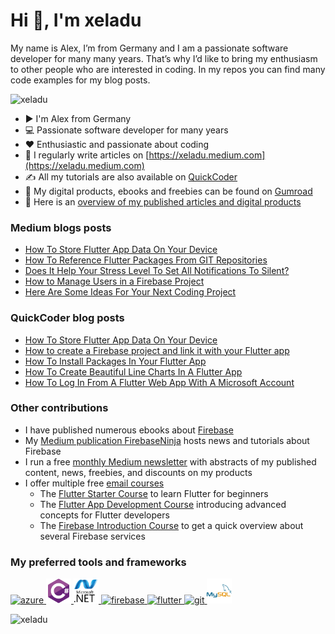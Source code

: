 # Hi 👋, I'm xeladu

My name is Alex, I’m from Germany and I am a passionate software developer for many many years. That’s why I’d like to bring my enthusiasm to other people who are interested in coding. In my repos you can find many code examples for my blog posts.

<p align="left"> <img src="https://komarev.com/ghpvc/?username=xeladu&label=Profile%20views&color=44ff00&style=plastic" alt="xeladu" /> </p>

- ▶  I'm Alex from Germany
- 💻 Passionate software developer for many years
- ❤  Enthusiastic and passionate about coding
- 📝 I regularly write articles on [https://xeladu.medium.com](https://xeladu.medium.com)
- ✍ All my tutorials are also available on [QuickCoder](https://quickcoder.org)
- 🏬 My digital products, ebooks and freebies can be found on [Gumroad](https://xeladu.gumroad.com)
- 📙 Here is an [overview of my published articles and digital products](https://xeladu.medium.com/%E2%84%B9-xeladus-info-point-find-quickly-what-you-need-bbe620e97d8c)

### Medium blogs posts
<!-- BLOG-POST-LIST:START -->
- [How To Store Flutter App Data On Your Device](https://levelup.gitconnected.com/how-to-store-flutter-app-data-on-your-device-08228f4bc36a?source=rss-ae1e6291afc3------2)
- [How To Reference Flutter Packages From GIT Repositories](https://blog.stackademic.com/how-to-reference-flutter-packages-from-git-repositories-4c8dee4293e6?source=rss-ae1e6291afc3------2)
- [Does It Help Your Stress Level To Set All Notifications To Silent?](https://medium.com/new-writers-welcome/does-it-help-your-stress-level-to-set-all-notifications-to-silent-b84d87257804?source=rss-ae1e6291afc3------2)
- [How to Manage Users in a Firebase Project](https://medium.com/firebase-ninja/how-to-manage-users-in-a-firebase-project-b8ba932b8678?source=rss-ae1e6291afc3------2)
- [Here Are Some Ideas For Your Next Coding Project](https://medium.com/the-shortform/here-are-some-ideas-for-your-next-coding-project-cbf818fb089a?source=rss-ae1e6291afc3------2)
<!-- BLOG-POST-LIST:END -->

### QuickCoder blog posts
<!-- QC-BLOG-POST-LIST:START -->
- [How To Store Flutter App Data On Your Device](https://www.quickcoder.org/how-to-store-flutter-app-data-on-your-device/?utm_source=rss&utm_medium=rss&utm_campaign=how-to-store-flutter-app-data-on-your-device)
- [How to create a Firebase project and link it with your Flutter app](https://www.quickcoder.org/firebase-flutter-setup/?utm_source=rss&utm_medium=rss&utm_campaign=firebase-flutter-setup)
- [How To Install Packages In Your Flutter App](https://www.quickcoder.org/how-to-install-packages-in-your-flutter-app/?utm_source=rss&utm_medium=rss&utm_campaign=how-to-install-packages-in-your-flutter-app)
- [How To Create Beautiful Line Charts In A Flutter App](https://www.quickcoder.org/how-to-create-beautiful-line-charts-in-a-flutter-app/?utm_source=rss&utm_medium=rss&utm_campaign=how-to-create-beautiful-line-charts-in-a-flutter-app)
- [How To Log In From A Flutter Web App With A Microsoft Account](https://www.quickcoder.org/how-to-log-in-from-a-flutter-web-app-with-a-microsoft-account/?utm_source=rss&utm_medium=rss&utm_campaign=how-to-log-in-from-a-flutter-web-app-with-a-microsoft-account)
<!-- QC-BLOG-POST-LIST:END -->

### Other contributions

- I have published numerous ebooks about [Firebase](https://xeladu.gumroad.com/?tags=firebase)
- My [Medium publication FirebaseNinja](https://medium.com/firebase-ninja) hosts news and tutorials about Firebase
- I run a free [monthly Medium newsletter](https://newsletter.quickcoder.org) with abstracts of my published content, news, freebies, and discounts on my products
- I offer multiple free [email courses](https://courses.quickcoder.org)
  - The [Flutter Starter Course](https://courses.quickcoder.org#flutterstarter) to learn Flutter for beginners
  - The [Flutter App Development Course](https://courses.quickcoder.org#flutterappdev) introducing advanced concepts for Flutter developers
  - The [Firebase Introduction Course](https://courses.quickcoder.org#firebaseintroduction) to get a quick overview about several Firebase services

### My preferred tools and frameworks
 <p>
  <a href="https://azure.microsoft.com/en-in/" target="_blank" rel="noreferrer"> <img src="https://www.vectorlogo.zone/logos/microsoft_azure/microsoft_azure-icon.svg" alt="azure" width="40" height="40"/> </a> 
  <a href="https://www.w3schools.com/cs/" target="_blank" rel="noreferrer"> <img src="https://raw.githubusercontent.com/devicons/devicon/master/icons/csharp/csharp-original.svg" alt="csharp" width="40" height="40"/> </a> 
  <a href="https://dotnet.microsoft.com/" target="_blank" rel="noreferrer"> <img src="https://raw.githubusercontent.com/devicons/devicon/master/icons/dot-net/dot-net-original-wordmark.svg" alt="dotnet" width="40" height="40"/> </a> 
  <a href="https://firebase.google.com/" target="_blank" rel="noreferrer"> <img src="https://www.vectorlogo.zone/logos/firebase/firebase-icon.svg" alt="firebase" width="40" height="40"/> </a> 
  <a href="https://flutter.dev" target="_blank" rel="noreferrer"> <img src="https://www.vectorlogo.zone/logos/flutterio/flutterio-icon.svg" alt="flutter" width="40" height="40"/> </a> 
  <a href="https://git-scm.com/" target="_blank" rel="noreferrer"> <img src="https://www.vectorlogo.zone/logos/git-scm/git-scm-icon.svg" alt="git" width="40" height="40"/> </a> 
  <a href="https://www.mysql.com/" target="_blank" rel="noreferrer"> <img src="https://raw.githubusercontent.com/devicons/devicon/master/icons/mysql/mysql-original-wordmark.svg" alt="mysql" width="40" height="40"/> </a> 
  </p>
  
  <p><img src="https://github-readme-stats.vercel.app/api/top-langs?username=xeladu&show_icons=true&theme=synthwave&locale=en&layout=compact" alt="xeladu" /></p>
